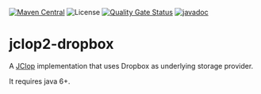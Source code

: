 [![Maven Central](https://img.shields.io/maven-central/v/com.fathzer/jclop-dropbox2)](https://central.sonatype.com/artifact/com.fathzer/jclop-dropbox2)
<picture>
  <img alt="License" src="https://img.shields.io/badge/license-Apache%202.0-brightgreen.svg">
</picture>
[![Quality Gate Status](https://sonarcloud.io/api/project_badges/measure?project=jclop2_dropbox&metric=alert_status)](https://sonarcloud.io/summary/new_code?id=jclop2_dropbox)
[![javadoc](https://javadoc.io/badge2/com.fathzer/jclop-dropbox2/javadoc.svg)](https://javadoc.io/doc/com.fathzer/jclop-dropbox2)

# jclop2-dropbox
A [JClop](https://github.com/jclop2/JClop) implementation that uses Dropbox as underlying storage provider.

It requires java 6+.
